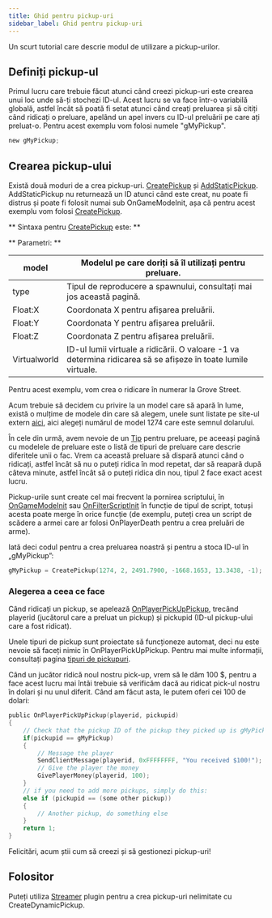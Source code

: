 ```yaml
---
title: Ghid pentru pickup-uri
sidebar_label: Ghid pentru pickup-uri
---
```


Un scurt tutorial care descrie modul de utilizare a pickup-urilor.

## Definiți pickup-ul

Primul lucru care trebuie făcut atunci când creezi pickup-uri este crearea unui loc unde să-ți stochezi ID-ul. Acest lucru se va face într-o variabilă globală, astfel încât să poată fi setat atunci când creați preluarea și să citiți când ridicați o preluare, apelând un apel invers cu ID-ul preluării pe care ați preluat-o. Pentru acest exemplu vom folosi numele "gMyPickup".

```c
new gMyPickup;
```

## Crearea pickup-ului

Există două moduri de a crea pickup-uri. [CreatePickup](../scripting/functions/CreatePickup) și [AddStaticPickup](../scripting/functions/AddStaticPickup). AddStaticPickup nu returnează un ID atunci când este creat, nu poate fi distrus și poate fi folosit numai sub OnGameModeInit, așa că pentru acest exemplu vom folosi [CreatePickup](../scripting/functions/CreatePickup).

** Sintaxa pentru [CreatePickup](../scripting/functions/CreatePickup) este: **

** Parametri: **

| model        | Modelul pe care doriți să îl utilizați pentru preluare.                                                       |
| ------------ | ------------------------------------------------------------------------------------------------------------- |
| type         | Tipul de reproducere a spawnului, consultați mai jos această pagină.                                          |
| Float:X      | Coordonata X pentru afișarea preluării.                                                                       |
| Float:Y      | Coordonata Y pentru afișarea preluării.                                                                       |
| Float:Z      | Coordonata Z pentru afișarea preluării.                                                                       |
| Virtualworld | ID-ul lumii virtuale a ridicării. O valoare -1 va determina ridicarea să se afișeze în toate lumile virtuale. |

Pentru acest exemplu, vom crea o ridicare în numerar la Grove Street.

Acum trebuie să decidem cu privire la un model care să apară în lume, există o mulțime de modele din care să alegem, unele sunt listate pe site-ul extern [aici](https://dev.prineside.com/en/gtasa_samp_model_id), aici alegeți numărul de model 1274 care este semnul dolarului.

În cele din urmă, avem nevoie de un [Tip](../scripting/resources/pickuptypes) pentru preluare, pe aceeași pagină cu modelele de preluare este o listă de tipuri de preluare care descrie diferitele unii o fac. Vrem ca această preluare să dispară atunci când o ridicați, astfel încât să nu o puteți ridica în mod repetat, dar să reapară după câteva minute, astfel încât să o puteți ridica din nou, tipul 2 face exact acest lucru.

Pickup-urile sunt create cel mai frecvent la pornirea scriptului, în [OnGameModeInit](../scripting/callbacks/OnGameModeInit) sau [OnFilterScriptInit](../scripting/callbacks/OnFilterScriptInit) în funcție de tipul de script, totuși acesta poate merge în orice funcție (de exemplu, puteți crea un script de scădere a armei care ar folosi OnPlayerDeath pentru a crea preluări de arme).

Iată deci codul pentru a crea preluarea noastră și pentru a stoca ID-ul în „gMyPickup”:

```c
gMyPickup = CreatePickup(1274, 2, 2491.7900, -1668.1653, 13.3438, -1);
```

### Alegerea a ceea ce face

Când ridicați un pickup, se apelează [OnPlayerPickUpPickup](../scripting/callbacks/OnPlayerPickUpPickup), trecând playerid (jucătorul care a preluat un pickup) și pickupid (ID-ul pickup-ului care a fost ridicat).

Unele tipuri de pickup sunt proiectate să funcționeze automat, deci nu este nevoie să faceți nimic în OnPlayerPickUpPickup. Pentru mai multe informații, consultați pagina [tipuri de pickupuri](../scripting/resources/pickuptypes).

Când un jucător ridică noul nostru pick-up, vrem să le dăm 100 \$, pentru a face acest lucru mai întâi trebuie să verificăm dacă au ridicat pick-ul nostru în dolari și nu unul diferit. Când am făcut asta, le putem oferi cei 100 de dolari:

```c
public OnPlayerPickUpPickup(playerid, pickupid)
{
    // Check that the pickup ID of the pickup they picked up is gMyPickup
    if(pickupid == gMyPickup)
    {
        // Message the player
        SendClientMessage(playerid, 0xFFFFFFFF, "You received $100!");
        // Give the player the money
        GivePlayerMoney(playerid, 100);
    }
    // if you need to add more pickups, simply do this:
    else if (pickupid == (some other pickup))
    {
        // Another pickup, do something else
    }
    return 1;
}
```

Felicitări, acum știi cum să creezi și să gestionezi pickup-uri!

## Folositor

Puteți utiliza [Streamer](https://github.com/samp-incognito/samp-streamer-plugin) plugin pentru a crea pickup-uri nelimitate cu CreateDynamicPickup.
